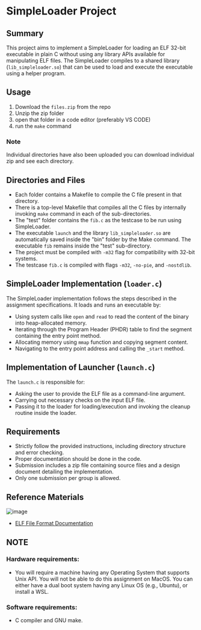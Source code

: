 # SimpleLoader Project

## Summary

This project aims to implement a SimpleLoader for loading an ELF 32-bit executable in plain C without using any library APIs available for manipulating ELF files. The SimpleLoader compiles to a shared library (`lib_simpleloader.so`) that can be used to load and execute the executable using a helper program.

## Usage
1. Download the ```files.zip``` from the repo 
2. Unzip the zip folder
3. open that folder in a code editor (preferably VS CODE)
4. run the ```make``` command
### Note
Individual directories have also been uploaded you can download individual zip and see each directory.

## Directories and Files

- Each folder contains a Makefile to compile the C file present in that directory.
- There is a top-level Makefile that compiles all the C files by internally invoking `make` command in each of the sub-directories.
- The "test" folder contains the `fib.c` as the testcase to be run using SimpleLoader.
- The executable `launch` and the library `lib_simpleloader.so` are automatically saved inside the "bin" folder by the Make command. The executable `fib` remains inside the "test" sub-directory.
- The project must be compiled with `-m32` flag for compatibility with 32-bit systems.
- The testcase `fib.c` is compiled with flags `-m32`, `-no-pie`, and `-nostdlib`.

## SimpleLoader Implementation (`loader.c`)

The SimpleLoader implementation follows the steps described in the assignment specifications. It loads and runs an executable by:
- Using system calls like `open` and `read` to read the content of the binary into heap-allocated memory.
- Iterating through the Program Header (PHDR) table to find the segment containing the entry point method.
- Allocating memory using `mmap` function and copying segment content.
- Navigating to the entry point address and calling the `_start` method.

## Implementation of Launcher (`launch.c`)

The `launch.c` is responsible for:
- Asking the user to provide the ELF file as a command-line argument.
- Carrying out necessary checks on the input ELF file.
- Passing it to the loader for loading/execution and invoking the cleanup routine inside the loader.

## Requirements

- Strictly follow the provided instructions, including directory structure and error checking.
- Proper documentation should be done in the code.
- Submission includes a zip file containing source files and a design document detailing the implementation.
- Only one submission per group is allowed.

## Reference Materials
![image](https://github.com/Aahan22001IIITD/PROJECTS/assets/125281835/c72bdffe-6486-448e-a228-e3b3178e3dff)
- [ELF File Format Documentation](https://man7.org/linux/man-pages/man5/elf.5.html)

## NOTE

### Hardware requirements:
- You will require a machine having any Operating System that supports Unix API. You will not be able to do this assignment on MacOS. You can either have a dual boot system having any Linux OS (e.g., Ubuntu), or install a WSL.

### Software requirements:
- C compiler and GNU make.
